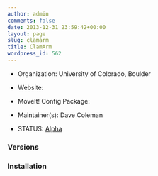 ```yaml
---
author: admin
comments: false
date: 2013-12-31 23:59:42+00:00
layout: page
slug: clamarm
title: ClamArm
wordpress_id: 562
---
```



	
  * Organization: University of Colorado, Boulder

	
  * Website:

	
  * MoveIt! Config Package: 

	
  * Maintainer(s): Dave Coleman

	
  * STATUS: [Alpha](/about/moveit-status/#legend)




### Versions








### Installation







